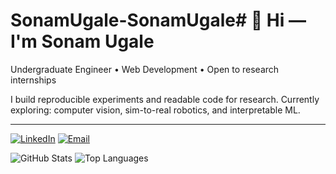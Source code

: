 # SonamUgale-SonamUgale# 👋 Hi — I'm Sonam Ugale

Undergraduate Engineer • Web Development • Open to research internships

I build reproducible experiments and readable code for research. Currently exploring: computer vision, sim-to-real robotics, and interpretable ML.

---

<!-- Links / badges -->
[![LinkedIn](https://img.shields.io/badge/LinkedIn-Connect-blue?logo=linkedin)](https://www.linkedin.com/in/sonam-ugale-1026b22ba?utm_source=share&utm_campaign=share_via&utm_content=profile&utm_medium=android_app)
[![Email](https://img.shields.io/badge/Email-Contact-red?logo=gmail)](mailto:sonamugale25@gmail.com)
<!-- [![Portfolio](https://img.shields.io/badge/Portfolio-Website-black?logo=google-chrome)](https://yourportfolio.com) -->

<!-- Quick intro cards (replace yourusername) -->
![GitHub Stats](https://github-readme-stats.vercel.app/api?username=SonamUgale&show_icons=true&theme=tokyonight)
![Top Languages](https://github-readme-stats.vercel.app/api/top-langs/?username=SonamUgale&layout=compact&theme=tokyonight)
